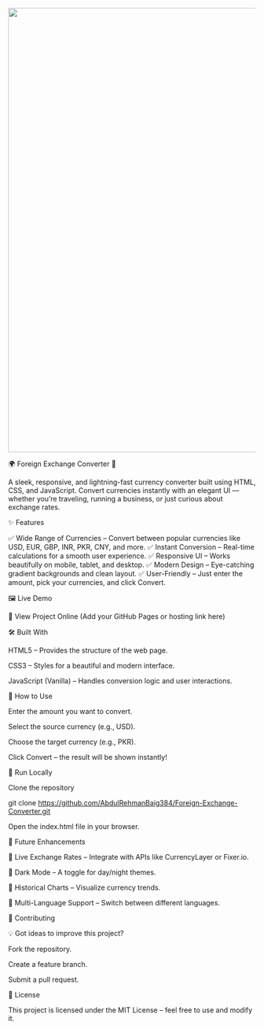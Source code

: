 <p align='center'>
<img width="1916" height="903" alt="image" src="https://github.com/user-attachments/assets/2d9fa2f5-125a-4de3-a13c-a8846428680e" /></p>
🌍 Foreign Exchange Converter 💱

A sleek, responsive, and lightning-fast currency converter built using HTML, CSS, and JavaScript. Convert currencies instantly with an elegant UI — whether you’re traveling, running a business, or just curious about exchange rates.

✨ Features

✅ Wide Range of Currencies – Convert between popular currencies like USD, EUR, GBP, INR, PKR, CNY, and more.
✅ Instant Conversion – Real-time calculations for a smooth user experience.
✅ Responsive UI – Works beautifully on mobile, tablet, and desktop.
✅ Modern Design – Eye-catching gradient backgrounds and clean layout.
✅ User-Friendly – Just enter the amount, pick your currencies, and click Convert.

🖼 Live Demo

🔗 View Project Online (Add your GitHub Pages or hosting link here)

🛠 Built With

HTML5 – Provides the structure of the web page.

CSS3 – Styles for a beautiful and modern interface.

JavaScript (Vanilla) – Handles conversion logic and user interactions.

📖 How to Use

Enter the amount you want to convert.

Select the source currency (e.g., USD).

Choose the target currency (e.g., PKR).

Click Convert – the result will be shown instantly!

🚀 Run Locally

Clone the repository

git clone https://github.com/AbdulRehmanBaig384/Foreign-Exchange-Converter.git


Open the index.html file in your browser.

🔮 Future Enhancements

🔹 Live Exchange Rates – Integrate with APIs like CurrencyLayer or Fixer.io.

🔹 Dark Mode – A toggle for day/night themes.

🔹 Historical Charts – Visualize currency trends.

🔹 Multi-Language Support – Switch between different languages.

🤝 Contributing

💡 Got ideas to improve this project?

Fork the repository.

Create a feature branch.

Submit a pull request.

📜 License

This project is licensed under the MIT License – feel free to use and modify it.






